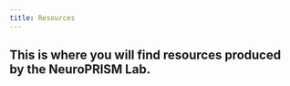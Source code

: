 ```yaml
---
title: Resources
---
```


<h2>This is where you will find resources produced by the NeuroPRISM Lab.<h2>
